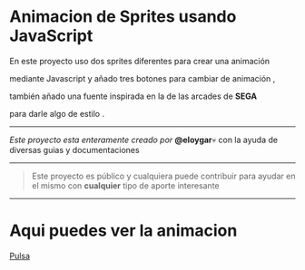 # Animacion de Sprites usando JavaScript

En este proyecto uso dos sprites diferentes para crear una animación 

mediante Javascript y añado tres botones para cambiar de animación ,

también añado una fuente inspirada en la de las arcades de **SEGA** 

para darle algo de estilo .

---

*Este proyecto esta enteramente creado por* **@eloygar**:skull: con la ayuda de diversas guias y documentaciones

---

> Este proyecto es público y cualquiera puede contribuir para ayudar en el mismo con **cualquier** tipo de aporte interesante
---
# Aqui puedes ver la animacion

[Pulsa](https://github.com/eloygar/Web-Animaciones)